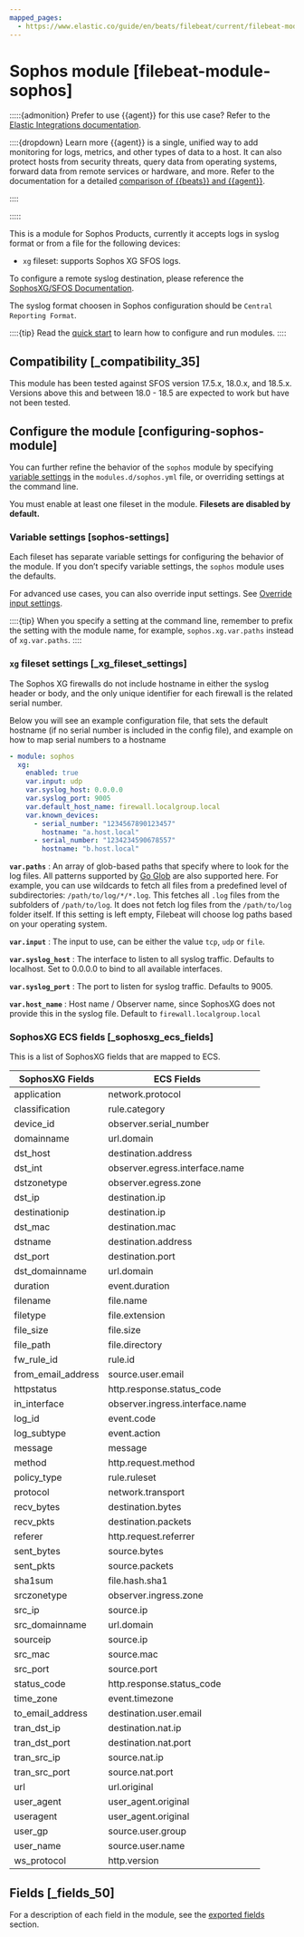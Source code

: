 ```yaml
---
mapped_pages:
  - https://www.elastic.co/guide/en/beats/filebeat/current/filebeat-module-sophos.html
---
```


# Sophos module [filebeat-module-sophos]

:::::{admonition} Prefer to use {{agent}} for this use case?
Refer to the [Elastic Integrations documentation](integration-docs://reference/sophos.md).

::::{dropdown} Learn more
{{agent}} is a single, unified way to add monitoring for logs, metrics, and other types of data to a host. It can also protect hosts from security threats, query data from operating systems, forward data from remote services or hardware, and more. Refer to the documentation for a detailed [comparison of {{beats}} and {{agent}}](docs-content://reference/ingestion-tools/fleet/index.md).

::::


:::::


This is a module for Sophos Products, currently it accepts logs in syslog format or from a file for the following devices:

* `xg` fileset: supports Sophos XG SFOS logs.

To configure a remote syslog destination, please reference the [SophosXG/SFOS Documentation](https://docs.sophos.com/nsg/sophos-firewall/18.5/Help/en-us/webhelp/onlinehelp/nsg/tasks/SyslogServerAdd.md).

The syslog format choosen in Sophos configuration should be `Central Reporting Format`.

::::{tip}
Read the [quick start](/reference/filebeat/filebeat-installation-configuration.md) to learn how to configure and run modules.
::::



## Compatibility [_compatibility_35]

This module has been tested against SFOS version 17.5.x, 18.0.x, and 18.5.x. Versions above this and between 18.0 - 18.5 are expected to work but have not been tested.


## Configure the module [configuring-sophos-module]

You can further refine the behavior of the `sophos` module by specifying [variable settings](#sophos-settings) in the `modules.d/sophos.yml` file, or overriding settings at the command line.

You must enable at least one fileset in the module. **Filesets are disabled by default.**


### Variable settings [sophos-settings]

Each fileset has separate variable settings for configuring the behavior of the module. If you don’t specify variable settings, the `sophos` module uses the defaults.

For advanced use cases, you can also override input settings. See [Override input settings](/reference/filebeat/advanced-settings.md).

::::{tip}
When you specify a setting at the command line, remember to prefix the setting with the module name, for example, `sophos.xg.var.paths` instead of `xg.var.paths`.
::::



### `xg` fileset settings [_xg_fileset_settings]

The Sophos XG firewalls do not include hostname in either the syslog header or body, and the only unique identifier for each firewall is the related serial number.

Below you will see an example configuration file, that sets the default hostname (if no serial number is included in the config file), and example on how to map serial numbers to a hostname

```yaml
- module: sophos
  xg:
    enabled: true
    var.input: udp
    var.syslog_host: 0.0.0.0
    var.syslog_port: 9005
    var.default_host_name: firewall.localgroup.local
    var.known_devices:
      - serial_number: "1234567890123457"
        hostname: "a.host.local"
      - serial_number: "1234234590678557"
        hostname: "b.host.local"
```

**`var.paths`**
:   An array of glob-based paths that specify where to look for the log files. All patterns supported by [Go Glob](https://golang.org/pkg/path/filepath/#Glob) are also supported here. For example, you can use wildcards to fetch all files from a predefined level of subdirectories: `/path/to/log/*/*.log`. This fetches all `.log` files from the subfolders of `/path/to/log`. It does not fetch log files from the `/path/to/log` folder itself. If this setting is left empty, Filebeat will choose log paths based on your operating system.

**`var.input`**
:   The input to use, can be either the value `tcp`, `udp` or `file`.

**`var.syslog_host`**
:   The interface to listen to all syslog traffic. Defaults to localhost. Set to 0.0.0.0 to bind to all available interfaces.

**`var.syslog_port`**
:   The port to listen for syslog traffic. Defaults to 9005.

**`var.host_name`**
:   Host name / Observer name, since SophosXG does not provide this in the syslog file. Default to `firewall.localgroup.local`


### SophosXG ECS fields [_sophosxg_ecs_fields]

This is a list of SophosXG fields that are mapped to ECS.

| SophosXG Fields | ECS Fields |  |
| --- | --- | --- |
| application | network.protocol |  |
| classification | rule.category |  |
| device_id | observer.serial_number |  |
| domainname | url.domain |  |
| dst_host | destination.address |  |
| dst_int | observer.egress.interface.name |  |
| dstzonetype | observer.egress.zone |  |
| dst_ip | destination.ip |  |
| destinationip | destination.ip |  |
| dst_mac | destination.mac |  |
| dstname | destination.address |  |
| dst_port | destination.port |  |
| dst_domainname | url.domain |  |
| duration | event.duration |  |
| filename | file.name |  |
| filetype | file.extension |  |
| file_size | file.size |  |
| file_path | file.directory |  |
| fw_rule_id | rule.id |  |
| from_email_address | source.user.email |  |
| httpstatus | http.response.status_code |  |
| in_interface | observer.ingress.interface.name |  |
| log_id | event.code |  |
| log_subtype | event.action |  |
| message | message |  |
| method | http.request.method |  |
| policy_type | rule.ruleset |  |
| protocol | network.transport |  |
| recv_bytes | destination.bytes |  |
| recv_pkts | destination.packets |  |
| referer | http.request.referrer |  |
| sent_bytes | source.bytes |  |
| sent_pkts | source.packets |  |
| sha1sum | file.hash.sha1 |  |
| srczonetype | observer.ingress.zone |  |
| src_ip | source.ip |  |
| src_domainname | url.domain |  |
| sourceip | source.ip |  |
| src_mac | source.mac |  |
| src_port | source.port |  |
| status_code | http.response.status_code |  |
| time_zone | event.timezone |  |
| to_email_address | destination.user.email |  |
| tran_dst_ip | destination.nat.ip |  |
| tran_dst_port | destination.nat.port |  |
| tran_src_ip | source.nat.ip |  |
| tran_src_port | source.nat.port |  |
| url | url.original |  |
| user_agent | user_agent.original |  |
| useragent | user_agent.original |  |
| user_gp | source.user.group |  |
| user_name | source.user.name |  |
| ws_protocol | http.version |  |


## Fields [_fields_50]

For a description of each field in the module, see the [exported fields](/reference/filebeat/exported-fields-sophos.md) section.
